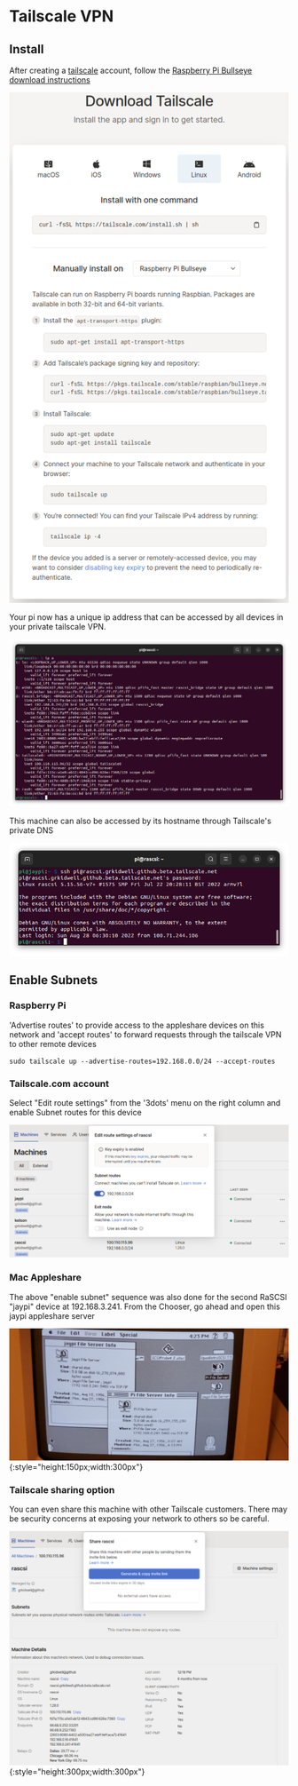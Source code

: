 # Tailscale VPN
###

##  Install

After creating a [tailscale](www.tailscale.com) account, follow the [Raspberry Pi Bullseye
download instructions](https://tailscale.com/download/linux/rpi-bullseye)

![screenshot](img/tailscale1.png)

Your pi now has a unique ip address that can be accessed by all devices in your private tailscale VPN.

![screenshot](img/tailscale2.png)

This machine can also be accessed by its hostname through Tailscale's private DNS

![screenshot](img/tailscale4.png)


##  Enable Subnets 

### Raspberry Pi

'Advertise routes' to provide access to the appleshare devices on this network and 'accept routes' to forward requests through the tailscale VPN to other remote devices

    sudo tailscale up --advertise-routes=192.168.0.0/24 --accept-routes

### Tailscale.com account

Select "Edit route settings" from the '3dots' menu on the right column and enable Subnet routes for this device

![screenshot](img/tailscale5.png)


### Mac Appleshare
The above "enable subnet" sequence was also done for the second RaSCSI "jaypi" device at 192.168.3.241.  From the Chooser, go ahead and open this jaypi appleshare server

![screenshot](img/tailscale6.jpg){:style="height:150px;width:300px"}


### Tailscale sharing option
You can even share this machine with other Tailscale customers.  There may be security concerns at exposing your network to others so be careful.

![screenshot](img/tailscale3.png){:style="height:300px;width:300px"}
